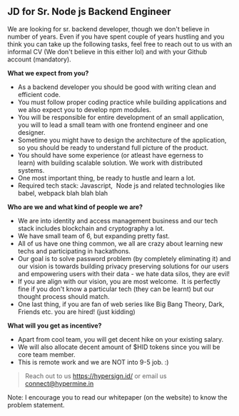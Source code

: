 ## JD for Sr. Node js Backend Engineer

We are looking for sr. backend developer, though we don't believe in number of years. Even if you have spent couple of years hustling and you think you can take up the following tasks, feel free to reach out to us with an informal CV (We don't believe in this either lol) and with your Github account (mandatory). 

**What we expect from you?**

- As a backend developer you should be good with writing clean and efficient code.
- You must follow proper coding practice while building applications and we also expect you to develop npm modules.
- You will be responsible for entire development of an small application, you will to lead a small team with one frontend engineer and one designer. 
- Sometime you might have to design the architecture of the application, so you should be ready to understand full picture of the product. 
- You should have some experience (or atleast have egerness to learn) with building scalable solution. We work with distributed systems. 
- One most important thing, be ready to hustle and learn a lot. 
- Required tech stack: Javascript,  Node js and related technologies like babel, webpack blah blah blah

**Who are we and what kind of people we are?**

- We are into identity and access management business and our tech stack includes blockchain and cryptography a lot. 
- We have small team of 6, but expanding pretty fast.
- All of us have one thing common, we all are crazy about learning new techs and participating in hackathons.
- Our goal is to solve password problem (by completely eliminating it) and our vision is towards building privacy preserving solutions for our users and empowering users with their data - we hate data silos, they are evil!
- If you are align with our vision, you are most welcome.  It is perfectly fine if you don't know a particular tech (they can be learnt) but our thought process should match. 
- One last thing, if you are fan of web series like Big Bang Theory, Dark, Friends etc. you are hired! (just kidding)

**What will you get as incentive?**

- Apart from cool team, you will get decent hike on your existing salary.
- We will also allocate decent amount of $HID tokens since you will be core team member.
- This is remote work and we are NOT into 9-5 job. :) 

> Reach out to us https://hypersign.id/ or email us connect@hypermine.in

Note: I encourage you to read our whitepaper (on the website) to know the problem statement.
